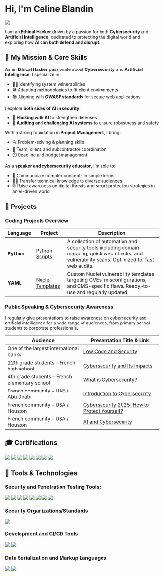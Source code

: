 # Hi, I'm Celine Blandin
<a href="https://www.linkedin.com/in/celine-blandin/"><img src="https://img.shields.io/badge/-LinkedIn-0072b1?&style=for-the-badge&logo=linkedin&logoColor=white" /></a>

I am an **Ethical Hacker** driven by a passion for both **Cybersecurity** and **Artificial Intelligence**, dedicated to protecting the digital world and exploring how **AI can both defend and disrupt**.

## 🎯 My Mission & Core Skills

As an **Ethical Hacker** passionate about **Cybersecurity** and **Artificial Intelligence**, I specialize in:

- 🕵️‍♂️ Identifying system vulnerabilities  
- 🛠️ Adapting methodologies to fit client environments  
- 📚 Aligning with **OWASP standards** for secure web applications  

I explore **both sides of AI in security**:
- 🤖 **Hacking with AI** to strengthen defenses  
- 🧠 **Auditing and challenging AI systems** to ensure robustness and safety  

With a strong foundation in **Project Management**, I bring:
- 🔍 Problem-solving & planning skills  
- 🧩 Team, client, and subcontractor coordination  
- ⏱️ Deadline and budget management  

As a **speaker and cybersecurity educator**, I’m able to:
- 📢 Communicate complex concepts in simple terms  
- 🧑‍🏫 Transfer technical knowledge to diverse audiences  
- 🌐 Raise awareness on digital threats and smart protection strategies in an AI-driven world  


## 📂 Projects


### Coding Projects Overview

| Language | Project | Description |
|----------|---------|-------------|
| **Python** | [Python Scripts](https://github.com/linceBLA/Python-Scripts) | A collection of automation and security tools including domain mapping, quick web checks, and vulnerability scans. Optimized for fast web audits. |
| **YAML** | [Nuclei Templates](https://github.com/linceBLA/YAML-Scripts) | Custom [Nuclei](https://github.com/projectdiscovery/nuclei) vulnerability templates targeting CVEs, misconfigurations, and CMS-specific flaws. Ready-to-use and regularly updated. |




### Public Speaking & Cybersecurity Awareness

I regularly give presentations to raise awareness on cybersecurity and artificial intelligence for a wide range of audiences, from primary school students to corporate professionals.

| Audience | Presentation Title & Link |
|-------------------------------------------|------------------------------|
| One of the largest international banks     | [Low Code and Security](https://github.com/linceBLA/Low-Code-and-Security) |
| 12th grade students – French high school   | [Cybersecurity and Its Impacts](https://github.com/linceBLA/La-cybersecurite-et-ses-impacts/tree/main) |
| 4th grade students – French elementary school | [What is Cybersecurity?](https://github.com/linceBLA/C-est-quoi-la-Cybersecurite) |
| French community – UAE / Abu Dhabi         | [Introduction to Cybersecurity](https://github.com/linceBLA/Introduction-a-la-Cybersecurite/tree/main) |
| French community – USA / Houston           | [Cybersecurity 2025: How to Protect Yourself?](https://github.com/linceBLA/Cybersecurite-2025/tree/main) |
| French community – USA / Houston           | [AI and Cybersecurity](https://github.com/linceBLA/AI-and-Cybersecurity) |





## 🎓 Certifications

<div> 
<a href="https://www.eccouncil.org/train-certify/certified-ethical-hacker-ceh-practical/"><img src="https://img.shields.io/badge/-CEH%20Practical-D32F2F?style=for-the-badge&logo=Hackaday&logoColor=000000" /></a> 
<a href="https://www.eccouncil.org/programs/certified-ethical-hacker-ceh/"><img src="https://img.shields.io/badge/-CEH%20Certified%20Ethical%20Hacker-D32F2F?style=for-the-badge&logo=Hackaday&logoColor=000000" /></a>
<a href="https://www.credly.com/badges/17a94e1a-1fd7-42ea-9727-3795bcc676d5/public_url" target="_blank">
<a href="https://www.credly.com/badges/17a94e1a-1fd7-42ea-9727-3795bcc676d5/public_url" target="_blank"><img src="https://img.shields.io/badge/Foundations%20of%20AI%20Security%20(AttackIQ)-800080?style=for-the-badge&logo=semanticweb&logoColor=black" /></a>
<a href="https://www.comptia.org/certifications/security"><img src="https://img.shields.io/badge/-CompTIA%20Security%2B-FF0000?&style=for-the-badge&logo=CompTIA&logoColor=white" /><a/>
<a href="https://tryhackme.com/"><img src="https://img.shields.io/badge/-TryHackMe%20Offensive%20Pentesting-4F5D95?&style=for-the-badge&logo=tryhackme&logoColor=white" /><a/>
<a href="https://www.udemy.com/"><img src="https://img.shields.io/badge/-Udemy%20Python-EC5252?&style=for-the-badge&logo=udemy&logoColor=white" /><a/>
<img src="https://img.shields.io/badge/-Edusphere%20Wireless%20Ethical%20Hacking%20%26%20Penetration%20Testing-3D3D3D?&style=for-the-badge&logo=edusphere&logoColor=white" />
<a href="https://www.insa-toulouse.fr/"><img src="https://img.shields.io/badge/-INSA%20Civil%20Engineering-003D7D?&style=for-the-badge&logo=institute-of-engineering&logoColor=white" /><a/>

## 🧰 Tools & Technologies

### Security and Penetration Testing Tools:
<div>
    <a href="https://www.kali.org"><img src="https://img.shields.io/badge/-Kali%20Linux-557C94?&style=for-the-badge&logo=kali-linux&logoColor=white" /><a/>
    <a href="https://www.wireshark.org"><img src="https://img.shields.io/badge/-Wireshark-1679A7?&style=for-the-badge&logo=Wireshark&logoColor=white" /><a/>
    <a href="https://nmap.org"><img src="https://img.shields.io/badge/-Nmap-000000?&style=for-the-badge&logo=nmap&logoColor=white" /><a/>
    <a href="https://portswigger.net/burp"><img src="https://img.shields.io/badge/-Burp%20Suite%20Pro-6D6E71?&style=for-the-badge&logo=burp-suite&logoColor=white" /><a/>
    <a href="https://docs.projectdiscovery.io/tools/nuclei/overview"><img src="https://img.shields.io/badge/-Nuclei-4F5D95?&style=for-the-badge&logo=nuclei&logoColor=white" /><a/>
    <a href="https://semgrep.dev/"><img src="https://img.shields.io/badge/-Semgrep-2C3E50?&style=for-the-badge&logo=semgrep&logoColor=white" /><a/>
    <a href="https://www.metasploit.com/"><img src="https://img.shields.io/badge/-Metasploit-000000?&style=for-the-badge&logo=metasploit&logoColor=white" /><a/>
    <a href="https://hydra.cc/"><img src="https://img.shields.io/badge/-Hydra-000000?&style=for-the-badge&logo=hydra&logoColor=white" /><a/>
</div>

### Security Organizations/Standards
<div>
    <a href="https://owasp.org/"><img src="https://img.shields.io/badge/-OWASP-4F5D95?&style=for-the-badge&logo=owasp&logoColor=white" /><a/>
</div>

### Development and CI/CD Tools
<div>
    <a href="https://www.python.org/"><img src="https://img.shields.io/badge/-Python-3776AB?&style=for-the-badge&logo=python&logoColor=white" /><a/>
    <a href="https://about.gitlab.com/"><img src="https://img.shields.io/badge/-GitLab-FC6D26?&style=for-the-badge&logo=gitlab&logoColor=white" /><a/>
</div>

### Data Serialization and Markup Languages
<div>
    <a href="https://www.markdownguide.org/"><img src="https://img.shields.io/badge/-Markdown-000000?&style=for-the-badge&logo=markdown&logoColor=white" /><a/>
    <a href="https://yaml.org/"><img src="https://img.shields.io/badge/-YAML-FF4F00?&style=for-the-badge&logo=yaml&logoColor=white" /><a/>
</div>

